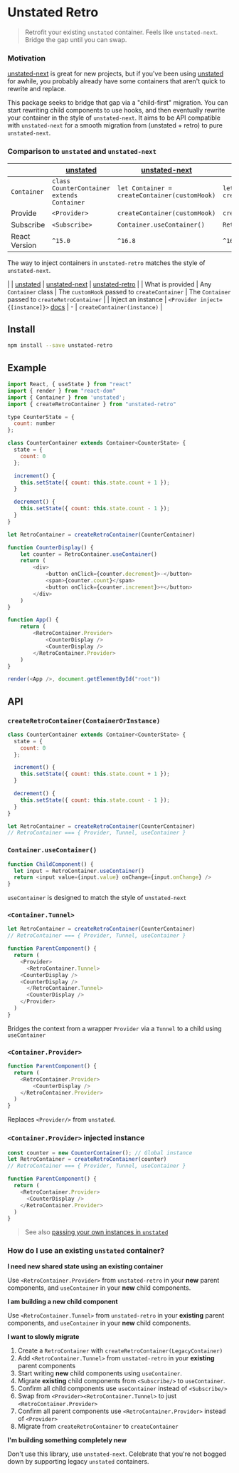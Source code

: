 # Unstated Retro

> Retrofit your existing `unstated` container. Feels like `unstated-next`. Bridge the gap until you can swap.

### Motivation

[unstated-next](https://github.com/jamiebuilds/unstated-next) is great for new projects, but if you've been using [unstated](https://github.com/jamiebuilds/unstated) for awhile, you probably already have some containers that aren't quick to rewrite and replace.

This package seeks to bridge that gap via a "child-first" migration. You can start rewriting child components to use hooks, and then eventually rewrite your container in the style of `unstated-next`. It aims to be API compatible with `unstated-next` for a smooth migration from (unstated + retro) to pure `unstated-next`.


### Comparison to `unstated` and `unstated-next`

|               | [unstated](https://github.com/jamiebuilds/unstated)     | [unstated-next](https://github.com/jamiebuilds/unstated-next)  | [unstated-retro](https://github.com/loganvolkers/unstated-retro)        |
|---------------|--------------|---------------|-----------------------|
| `Container` | `class CounterContainer extends Container`        | `let Container = createContainer(customHook)`         | `let RetroContainer = createRetroContainer(CounterContainer)`               |
| Provide | `<Provider>` | `createContainer(customHook)` | `createContainer()` |
| Subscribe | `<Subscribe>` | `Container.useContainer()` |  `RetroContainer.useContainer()`  |
| React Version | `^15.0` | `^16.8` | `^16.8` |

The way to inject containers in `unstated-retro` matches the style of `unstated-next`.

|               | [unstated](https://github.com/jamiebuilds/unstated)     | [unstated-next](https://github.com/jamiebuilds/unstated-next)  | [unstated-retro](https://github.com/loganvolkers/unstated-retro)        |
| What is provided |  Any `Container` class | The `customHook` passed to `createContainer` |  The `Container` passed to `createRetroContainer` |
| Inject an instance | `<Provider inject={[instance]}>` [docs](https://github.com/jamiebuilds/unstated#passing-your-own-instances-directly-to-subscribe-to) | - | `createContainer(instance)` |


## Install

```sh
npm install --save unstated-retro
```

## Example

```js
import React, { useState } from "react"
import { render } from "react-dom"
import { Container } from 'unstated';
import { createRetroContainer } from "unstated-retro"

type CounterState = {
  count: number
};

class CounterContainer extends Container<CounterState> {
  state = {
    count: 0
  };

  increment() {
    this.setState({ count: this.state.count + 1 });
  }

  decrement() {
    this.setState({ count: this.state.count - 1 });
  }
}

let RetroContainer = createRetroContainer(CounterContainer)

function CounterDisplay() {
	let counter = RetroContainer.useContainer()
	return (
		<div>
			<button onClick={counter.decrement}>-</button>
			<span>{counter.count}</span>
			<button onClick={counter.increment}>+</button>
		</div>
	)
}

function App() {
	return (
		<RetroContainer.Provider>
			<CounterDisplay />
			<CounterDisplay />
		</RetroContainer.Provider>
	)
}

render(<App />, document.getElementById("root"))
```

## API

### `createRetroContainer(ContainerOrInstance)`

```js
class CounterContainer extends Container<CounterState> {
  state = {
    count: 0
  };

  increment() {
    this.setState({ count: this.state.count + 1 });
  }

  decrement() {
    this.setState({ count: this.state.count - 1 });
  }
}

let RetroContainer = createRetroContainer(CounterContainer)
// RetroContainer === { Provider, Tunnel, useContainer }
```

### `Container.useContainer()`

```js
function ChildComponent() {
  let input = RetroContainer.useContainer()
  return <input value={input.value} onChange={input.onChange} />
}
```

`useContainer` is designed to match the style of `unstated-next`

### `<Container.Tunnel>`

```js
let RetroContainer = createRetroContainer(CounterContainer)
// RetroContainer === { Provider, Tunnel, useContainer }

function ParentComponent() {
  return (
    <Provider>
      <RetroContainer.Tunnel>
	<CounterDisplay />
	<CounterDisplay />
      </RetroContainer.Tunnel>
      <CounterDisplay />
    </Provider>
  )
}
```

Bridges the context from a wrapper `Provider` via a `Tunnel` to a child using `useContainer`

### `<Container.Provider>`

```js
function ParentComponent() {
  return (
    <RetroContainer.Provider>
      	<CounterDisplay />
    </RetroContainer.Provider>
  )
}
```

Replaces `<Provider/>` from `unstated`.


### `<Container.Provider>` injected instance

```js
const counter = new CounterContainer(); // Global instance
let RetroContainer = createRetroContainer(counter)
// RetroContainer === { Provider, Tunnel, useContainer }

function ParentComponent() {
  return (
    <RetroContainer.Provider>
      <CounterDisplay />
    </RetroContainer.Provider>
  )
}
```
> See also [passing your own instances in `unstated`](https://github.com/jamiebuilds/unstated#passing-your-own-instances-directly-to-subscribe-to)



### How do I use an existing `unstated` container?

**I need new shared state using an existing container**

Use `<RetroContainer.Provider>` from `unstated-retro` in your **new** parent components, and `useContainer` in your **new** child components.

**I am building a new child component**

Use `<RetroContainer.Tunnel>` from `unstated-retro` in your **existing** parent components, and `useContainer` in your **new** child components.

**I want to slowly migrate**

 1. Create a `RetroContainer` with `createRetroContainer(LegacyContainer)`
 2. Add `<RetroContainer.Tunnel>` from `unstated-retro` in your **existing** parent components
 3. Start writing **new** child components using `useContainer`.
 4. Migrate **existing** child components from `<Subscribe/>` to `useContainer`.
 5. Confirm all child components use `useContainer` instead of `<Subscribe/>`
 6. Swap from `<Provider><RetroContainer.Tunnel>` to just `<RetroContainer.Provider>`
 7. Confirm all parent components use `<RetroContainer.Provider>` instead of `<Provider>`
 8. Migrate from `createRetroContainer` to `createContainer`

**I'm building something completely new**

Don't use this library, use `unstated-next`. Celebrate that you're not bogged down by supporting legacy `unstated` containers.
